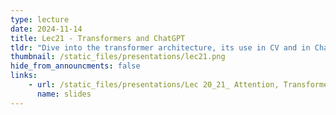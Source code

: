 ```yaml
---
type: lecture
date: 2024-11-14
title: Lec21 - Transformers and ChatGPT
tldr: "Dive into the transformer architecture, its use in CV and in ChatGPT."
thumbnail: /static_files/presentations/lec21.png
hide_from_announcments: false
links:
    - url: /static_files/presentations/Lec 20_21_ Attention, Transformers and ChatGPT.pdf
      name: slides
---
```

